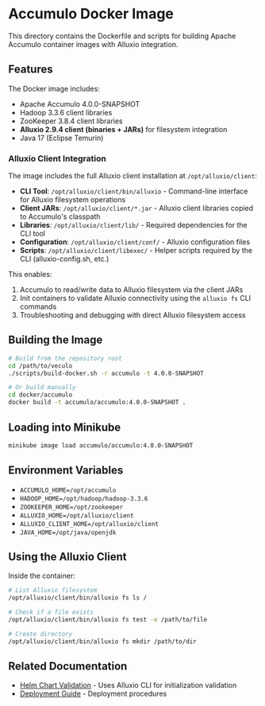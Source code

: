 # Accumulo Docker Image

This directory contains the Dockerfile and scripts for building Apache Accumulo container images with Alluxio integration.

## Features

The Docker image includes:
- Apache Accumulo 4.0.0-SNAPSHOT
- Hadoop 3.3.6 client libraries
- ZooKeeper 3.8.4 client libraries
- **Alluxio 2.9.4 client (binaries + JARs)** for filesystem integration
- Java 17 (Eclipse Temurin)

### Alluxio Client Integration

The image includes the full Alluxio client installation at `/opt/alluxio/client`:
- **CLI Tool**: `/opt/alluxio/client/bin/alluxio` - Command-line interface for Alluxio filesystem operations
- **Client JARs**: `/opt/alluxio/client/*.jar` - Alluxio client libraries copied to Accumulo's classpath
- **Libraries**: `/opt/alluxio/client/lib/` - Required dependencies for the CLI tool
- **Configuration**: `/opt/alluxio/client/conf/` - Alluxio configuration files
- **Scripts**: `/opt/alluxio/client/libexec/` - Helper scripts required by the CLI (alluxio-config.sh, etc.)

This enables:
1. Accumulo to read/write data to Alluxio filesystem via the client JARs
2. Init containers to validate Alluxio connectivity using the `alluxio fs` CLI commands
3. Troubleshooting and debugging with direct Alluxio filesystem access

## Building the Image

```bash
# Build from the repository root
cd /path/to/veculo
./scripts/build-docker.sh -r accumulo -t 4.0.0-SNAPSHOT

# Or build manually
cd docker/accumulo
docker build -t accumulo/accumulo:4.0.0-SNAPSHOT .
```

## Loading into Minikube

```bash
minikube image load accumulo/accumulo:4.0.0-SNAPSHOT
```

## Environment Variables

- `ACCUMULO_HOME=/opt/accumulo`
- `HADOOP_HOME=/opt/hadoop/hadoop-3.3.6`
- `ZOOKEEPER_HOME=/opt/zookeeper`
- `ALLUXIO_HOME=/opt/alluxio/client`
- `ALLUXIO_CLIENT_HOME=/opt/alluxio/client`
- `JAVA_HOME=/opt/java/openjdk`

## Using the Alluxio Client

Inside the container:

```bash
# List Alluxio filesystem
/opt/alluxio/client/bin/alluxio fs ls /

# Check if a file exists
/opt/alluxio/client/bin/alluxio fs test -e /path/to/file

# Create directory
/opt/alluxio/client/bin/alluxio fs mkdir /path/to/dir
```

## Related Documentation

- [Helm Chart Validation](../charts/accumulo/VALIDATION.md) - Uses Alluxio CLI for initialization validation
- [Deployment Guide](../charts/accumulo/DEPLOYMENT.md) - Deployment procedures
